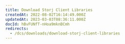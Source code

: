 ```yaml
---
title: Download Storj Client Libraries
createdAt: 2022-08-02T16:14:49.000Z
updatedAt: 2023-03-03T08:36:11.000Z
docId: hBvFUNfT-nHoa9mknBCmh
redirects:
  - /dcs/downloads/download-storj-client-libraries
---
```


[](docId\:HeEf9wiMdlQx9ZdS_-oZS)&#x20;

[](docId:2x_b4StTLjm2WoHEPx2Cm)&#x20;

